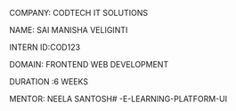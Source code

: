 COMPANY: CODTECH IT SOLUTIONS

NAME: SAI MANISHA VELIGINTI

INTERN ID:COD123

DOMAIN: FRONTEND WEB DEVELOPMENT

DURATION :6 WEEKS

MENTOR: NEELA SANTOSH# -E-LEARNING-PLATFORM-UI

